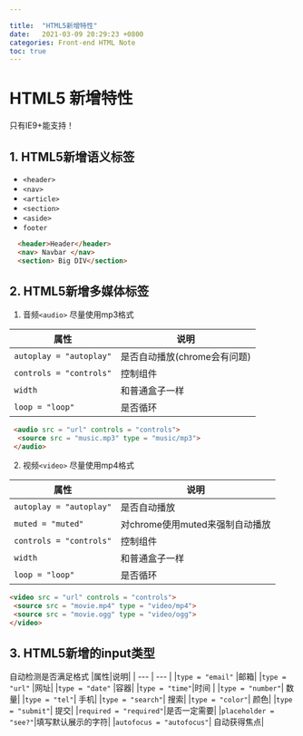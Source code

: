 ```yaml
---

title:  "HTML5新增特性"
date:   2021-03-09 20:29:23 +0800
categories: Front-end HTML Note
toc: true
---
```

# HTML5 新增特性
只有IE9+能支持！
## 1. HTML5新增语义标签
* `<header>`
* `<nav>`
* `<article>`
* `<section>`
* `<aside>`
* `footer`

```html
  <header>Header</header>
  <nav> Navbar </nav>
  <section> Big DIV</section>
```

## 2. HTML5新增多媒体标签
1. 音频`<audio>`
   尽量使用mp3格式

  |属性|说明|
  | --- | --- |
  |`autoplay = "autoplay"` |是否自动播放(chrome会有问题)|
  |`controls = "controls"` |控制组件|
  |`width`| 和普通盒子一样|
  |`loop = "loop"`| 是否循环|

  ```html
   <audio src = "url" controls = "controls">
    <source src = "music.mp3" type = "music/mp3">
   </audio>
   ```
   
2. 视频`<video>`
  尽量使用mp4格式



  |属性|说明|
  | --- | --- |
  |`autoplay = "autoplay"` |是否自动播放|
  |`muted = "muted"` |对chrome使用muted来强制自动播放|
|`controls = "controls"` |控制组件|
 |`width`| 和普通盒子一样|
  |`loop = "loop"`| 是否循环|
  
   ```html
   <video src = "url" controls = "controls">
    <source src = "movie.mp4" type = "video/mp4">
    <source src = "movie.ogg" type = "video/ogg">
   </video>
   ```


   ## 3. HTML5新增的input类型
  自动检测是否满足格式
  |属性|说明|
  | --- | --- |
  |`type = "email"` |邮箱|
  |`type = "url"` |网址|
  |`type = "date"` |容器|
  |`type = "time"`|时间 |
  |`type = "number"`| 数量|
  |`type = "tel"`| 手机|
  |`type = "search"`| 搜索|
  |`type = "color"`| 颜色|
  |`type = "submit"`| 提交|
  |`required = "required"`|是否一定需要|
  |`placeholder = "see?"`|填写默认展示的字符|
  |`autofocus = "autofocus"`| 自动获得焦点|


